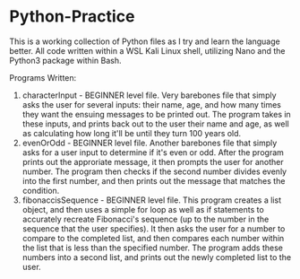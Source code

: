# Python-Practice
This is a working collection of Python files as I try and learn the language better. All code written within a WSL Kali Linux shell, utilizing Nano and the Python3 package within Bash. 

Programs Written:

1. characterInput - BEGINNER level file. Very barebones file that simply asks the user for several inputs: their name, age, and how many times they want the ensuing messages to be printed out. The program takes in these inputs, and prints back out to the user their name and age, as well as calculating how long it'll be until they turn 100 years old. 
2. evenOrOdd - BEGINNER level file. Another barebones file that simply asks for a user input to determine if it's even or odd. After the program prints out the approriate message, it then prompts the user for another number. The program then checks if the second number divides evenly into the first number, and then prints out the message that matches the condition.
3. fibonaccisSequence - BEGINNER level file. This program creates a list object, and then uses a simple for loop as well as if statements to accurately recreate Fibonacci's sequence (up to the number in the sequence that the user specifies). It then asks the user for a number to compare to the completed list, and then compares each number within the list that is less than the specified number. The program adds these numbers into a second list, and prints out the newly completed list to the user. 
